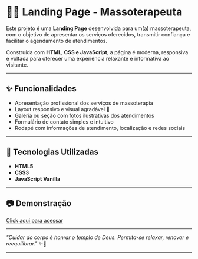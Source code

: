 # 💆‍♀️ Landing Page - Massoterapeuta

Este projeto é uma **Landing Page** desenvolvida para um(a) massoterapeuta, com o objetivo de apresentar os serviços oferecidos, transmitir confiança e facilitar o agendamento de atendimentos.

Construída com **HTML, CSS e JavaScript**, a página é moderna, responsiva e voltada para oferecer uma experiência relaxante e informativa ao visitante.

---

## ✨ Funcionalidades

- Apresentação profissional dos serviços de massoterapia  
- Layout responsivo e visual agradável 🌿  
- Galeria ou seção com fotos ilustrativas dos atendimentos  
- Formulário de contato simples e intuitivo  
- Rodapé com informações de atendimento, localização e redes sociais

---

## 🚀 Tecnologias Utilizadas

- **HTML5**  
- **CSS3**  
- **JavaScript Vanilla**

---

## 📷 Demonstração

[ Click aqui para acessar](https://wesleyorrr.github.io/Massoterapeuta/)

---

_"Cuidar do corpo é honrar o templo de Deus. Permita-se relaxar, renovar e reequilibrar."_ ✨👐


---

